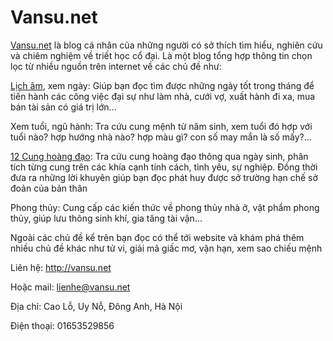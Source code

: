 # Vansu.net
<a href="http://vansu.net/">Vansu.net</a> là blog cá nhân của những người có sở thích tìm hiểu, nghiên cứu và chiêm nghiệm về triết học cổ đại. Là một blog tổng hợp thông tin chọn lọc từ nhiều nguồn trên internet về các chủ đề như:

<a href="http://vansu.net/lich-am-duong.html">Lịch âm</a>, xem ngày: Giúp bạn đọc tìm được những ngày tốt trong tháng để tiến hành các công việc đại sự như làm nhà, cưới vợ, xuất hành đi xa, mua bán tài sản có giá trị lớn…

Xem tuổi, ngũ hành: Tra cứu cung mệnh từ năm sinh, xem tuổi đó hợp với tuổi nào? hợp hướng nhà nào? hợp màu gì? con số may mắn là số mấy?...

<a href="http://vansu.net/12-cung-hoang-dao.html">12 Cung hoàng đạo</a>: Tra cứu cung hoàng đạo thông qua ngày sinh, phân tích từng cung trên các khía cạnh tính cách, tình yêu, sự nghiệp. Đồng thời đưa ra những lời khuyên giúp bạn đọc phát huy được sở trường hạn chế sở đoản của bản thân

Phong thủy: Cung cấp các kiến thức về phong thủy nhà ở, vật phẩm phong thủy, giúp lưu thông sinh khí, gia tăng tài vận…

Ngoài các chủ đề kể trên bạn đọc có thể tới website và khám phá thêm nhiều chủ đề khác như tử vi, giải mã giấc mơ, vận hạn, xem sao chiếu mệnh

Liên hệ: http://vansu.net

Hoặc mail: lienhe@vansu.net

Địa chỉ: Cao Lỗ, Uy Nỗ, Đông Anh, Hà Nội

Điện thoại: 01653529856

